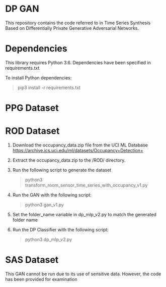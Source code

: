 # DP GAN
This repository contains the code referred to in Time Series Synthesis Based on Differentially
Private Generative Adversarial Networks.

# Dependencies
This library requires Python 3.6. Dependencies have been specified in requirements.txt

To install Python dependencies:
> pip3 install -r requirements.txt

# PPG Dataset

# ROD Dataset
1. Download the occupancy_data.zip file from the UCI ML Database
https://archive.ics.uci.edu/ml/datasets/Occupancy+Detection+

2. Extract the occupancy_data.zip to the /ROD/ directory.

3. Run the following script to generate the dataset
    > python3 transform_room_sensor_time_series_with_occupancy_v1.py

4. Run the GAN with the following script:
    > python3 gan_v1.py

5. Set the folder_name variable in dp_mlp_v2.py to match the generated folder name

6. Run the DP Classifier with the following script:
    > python3 dp_mlp_v2.py 

# SAS Dataset
This GAN cannot be run due to its use of sensitive data. However, the code has been provided for examination